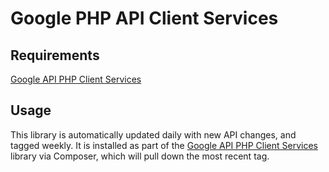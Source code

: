 Google PHP API Client Services
==============================

## Requirements

[Google API PHP Client Services](https://github.com/googleapis/google-api-php-client-services/releases)

## Usage

This library is automatically updated daily with new API changes, and tagged weekly.
It is installed as part of the 
[Google API PHP Client Services](https://github.com/googleapis/google-api-php-client-services/releases)
library via Composer, which will pull down the most recent tag.
